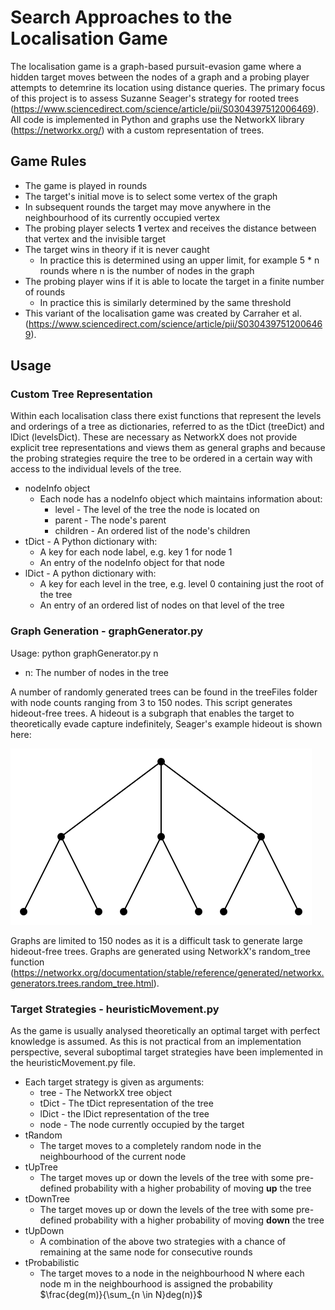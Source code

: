 # Search Approaches to the Localisation Game
The localisation game is a graph-based pursuit-evasion game where a hidden target moves between the nodes of a graph and a probing player attempts to detemrine its location using distance queries. The primary focus of this project is to assess Suzanne Seager's strategy for rooted trees (https://www.sciencedirect.com/science/article/pii/S0304397512006469). All code is implemented in Python and graphs use the NetworkX library (https://networkx.org/) with a custom representation of trees.

## Game Rules
- The game is played in rounds
- The target's initial move is to select some vertex of the graph
- In subsequent rounds the target may move anywhere in the neighbourhood of its currently occupied vertex
- The probing player selects **1** vertex and receives the distance between that vertex and the invisible target
- The target wins in theory if it is never caught
  - In practice this is determined using an upper limit, for example 5 * n rounds where n is the number of nodes in the graph
- The probing player wins if it is able to locate the target in a finite number of rounds
  - In practice this is similarly determined by the same threshold
- This variant of the localisation game was created by Carraher et al. (https://www.sciencedirect.com/science/article/pii/S0304397512006469).

## Usage
### Custom Tree Representation
Within each localisation class there exist functions that represent the levels and orderings of a tree as dictionaries, referred to as the tDict (treeDict) and lDict (levelsDict). These are necessary as NetworkX does not provide explicit tree representations and views them as general graphs and because the probing strategies require the tree to be ordered in a certain way with access to the individual levels of the tree.
- nodeInfo object
  - Each node has a nodeInfo object which maintains information about:
    - level - The level of the tree the node is located on
    - parent - The node's parent
    - children - An ordered list of the node's children
- tDict - A Python dictionary with:
  - A key for each node label, e.g. key 1 for node 1
  - An entry of the nodeInfo object for that node
- lDict - A python dictionary with:
  - A key for each level in the tree, e.g. level 0 containing just the root of the tree
  - An entry of an ordered list of nodes on that level of the tree

### Graph Generation - graphGenerator.py
Usage: python graphGenerator.py n
- n: The number of nodes in the tree

A number of randomly generated trees can be found in the treeFiles folder with node counts ranging from 3 to 150 nodes. This script generates hideout-free trees. A hideout is a subgraph that enables the target to theoretically evade capture indefinitely, Seager's example hideout is shown here:

<img src="images/hideout.png">

Graphs are limited to 150 nodes as it is a difficult task to generate large hideout-free trees. Graphs are generated using NetworkX's random_tree function (https://networkx.org/documentation/stable/reference/generated/networkx.generators.trees.random_tree.html).

### Target Strategies - heuristicMovement.py
As the game is usually analysed theoretically an optimal target with perfect knowledge is assumed. As this is not practical from an implementation perspective, several suboptimal target strategies have been implemented in the heuristicMovement.py file.
- Each target strategy is given as arguments:
  - tree - The NetworkX tree object
  - tDict - The tDict representation of the tree
  - lDict - the lDict representation of the tree
  - node - The node currently occupied by the target
- tRandom
  - The target moves to a completely random node in the neighbourhood of the current node
- tUpTree
  - The target moves up or down the levels of the tree with some pre-defined probability with a higher probability of moving **up** the tree
- tDownTree
  - The target moves up or down the levels of the tree with some pre-defined probability with a higher probability of moving **down** the tree
- tUpDown
  - A combination of the above two strategies with a chance of remaining at the same node for consecutive rounds
- tProbabilistic
  - The target moves to a node in the neighbourhood N where each node m in the neighbourhood is assigned the probability $\frac{deg(m)}{\sum_{n \in N}deg(n)}$
